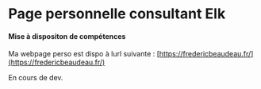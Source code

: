 # Page personnelle consultant Elk
#### Mise à dispositon de compétences

Ma webpage perso est dispo à lurl suivante : [https://fredericbeaudeau.fr/](https://fredericbeaudeau.fr/)

En cours de dev.